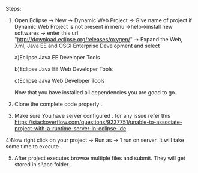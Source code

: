 Steps:
1) Open Eclipse -> New -> Dynamic Web Project -> Give name of project
	if Dynamic Web Project is not present in menu
	->help->install new softwares -> enter this url "http://download.eclipse.org/releases/oxygen/" -> Expand the Web, Xml, Java EE and          OSGI Enterprise Development and select 
	
	a)Eclipse Java EE Developer Tools
	
	b)Eclipse Java EE Web Developer Tools
	
	c)Eclipse Java Web Developer Tools
	
	Now that you have installed all dependencies you are good to go.
2) Clone the complete code properly . 

3) Make sure You have server configured . for any issue refer this https://stackoverflow.com/questions/9237751/unable-to-associate-project-with-a-runtime-server-in-eclipse-ide . 

4)Now right click on your project -> Run as -> 1 run on server. It will take some time to execute .

5) After project executes browse multiple files and submit. They will get stored in s:\abc folder.
